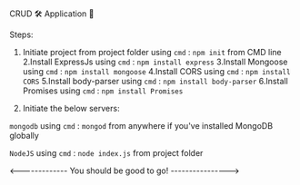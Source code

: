 CRUD 🛠 Application 🐾 

Steps:

1. Initiate project from project folder using ```cmd``` : ```npm init``` from CMD line
2.Install ExpressJs using ```cmd``` : ```npm install express``` 
3.Install Mongoose using ```cmd``` : ```npm install mongoose```
4.Install CORS using ```cmd``` : ```npm install CORS``` 
5.Install body-parser using ```cmd``` : ```npm install body-parser``` 
6.Install Promises using ```cmd``` : ```npm install Promises``` 

7. Initiate the below servers:

```mongodb``` using ```cmd``` : ```mongod``` from anywhere if you've installed MongoDB globally

```NodeJS``` using ```cmd``` : ```node index.js``` from project folder 

<------------- You should be good to go! ---------------->

